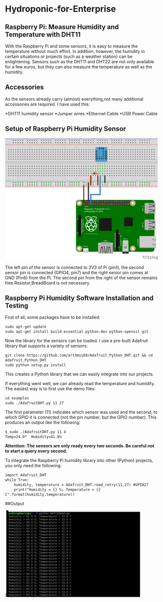 # Hydroponic-for-Enterprise


## Raspberry Pi: Measure Humidity and Temperature with DHT11 ##

With the Raspberry Pi and some sensors, it is easy to measure the temperature without much effort. In addition, however, the humidity in certain situations or projects (such as a weather station) can be enlightening. Sensors such as the DHT11 and DHT22 are not only available for a few euros, but they can also measure the temperature as well as the humidity.

## Accessories ##

As the sensors already carry (almost) everything,not many additional accessories are required. I have used this:

*DHT11 humidity sensor
*Jumper wires
*Ethernet Cable
*USB Power Cable

## Setup of Raspberry Pi Humidity Sensor ##

![alt text](https://github.com/art3mis69/Hydroponic-for-Enterprise/blob/master/DHT11_GPI.png)

The left pin of the sensor is connected to 3V3 of Pi (pin1), the second sensor pin is connected (GPIO4, pin7) and the right senior pin comes at GND (Pin6) from the Pi. The second pin from the right of the sensor remains free.Resistor,BreadBoard is not necessary.

## Raspberry Pi Humidity Software Installation and Testing ##

First of all, some packages have to be installed:
```
sudo apt-get update
sudo apt-get install build-essential python-dev python-openssl git
```

Now the library for the sensors can be loaded. I use a pre-built Adafruit library that supports a variety of sensors:
```
git clone https://github.com/art3mis69/Adafruit_Python_DHT.git && cd Adafruit_Python_DHT
sudo python setup.py install
```

This creates a Python library that we can easily integrate into our projects.

If everything went well, we can already read the temperature and humidity. The easiest way is to first use the demo files:
```
cd examples
sudo ./AdafruitDHT.py 11 27
```

The first parameter (11) indicates which sensor was used and the second, to which GPIO it is connected (not the pin number, but the GPIO number). This produces an output like the following:
```
$ sudo ./AdafruitDHT.py 11 4
Temp=24.0*  Humidity=41.0%
```

__Attention: The sensors are only ready every two seconds. Be careful not to start a query every second.__

To integrate the Raspberry Pi humidity library into other (Python) projects, you only need the following:
```
import Adafruit_DHT
while True:
    humidity, temperature = Adafruit_DHT.read_retry(11,27) #GPI027
    print("Humidity = {} %; Temperature = {} C".format(humidity,temperature))
```

##Output

!![alt text](https://github.com/art3mis69/Hydroponic-for-Enterprise/blob/master/DHT11sensor_output.png)




